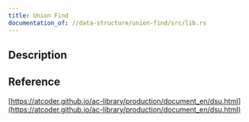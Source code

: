 ```yaml
---
title: Union Find
documentation_of: //data-structure/union-find/src/lib.rs
---
```


## Description

## Reference

[https://atcoder.github.io/ac-library/production/document_en/dsu.html](https://atcoder.github.io/ac-library/production/document_en/dsu.html)
